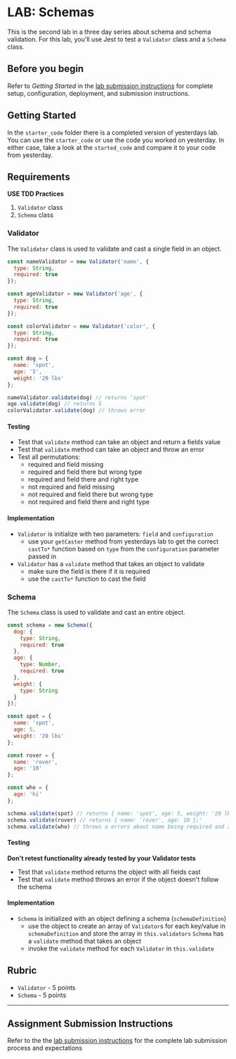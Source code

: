 # LAB: Schemas

This is the second lab in a three day series about schema and schema
validation. For this lab, you'll use Jest to test a `Validator` class
and a `Schema` class.

## Before you begin

Refer to *Getting Started*  in the [lab submission instructions](../../../reference/submission-instructions/labs/README.md) for complete setup, configuration, deployment, and submission instructions.

## Getting Started

In the `starter_code` folder there is a completed version of yesterdays
lab. You can use the `starter_code` or use the code you worked on
yesterday. In either case, take a look at the `started_code` and compare
it to your code from yesterday.

## Requirements

**USE TDD Practices**

1. `Validator` class
2. `Schema` class

### Validator

The `Validator` class is used to validate and cast a single field in an object.

```js
const nameValidator = new Validator('name', {
  type: String,
  required: true
});

const ageValidator = new Validator('age', {
  type: String,
  required: true
});

const colorValidator = new Validator('color', {
  type: String,
  required: true
});

const dog = {
  name: 'spot',
  age: '5',
  weight: '20 lbs'
};

nameValidator.validate(dog) // returns 'spot'
age.validate(dog) // returns 5
colorValidator.validate(dog) // throws error
```

#### Testing

* Test that `validate` method can take an object and return a fields value
* Test that `validate` method can take an object and throw an error
* Test all permutations:
  * required and field missing
  * required and field there but wrong type
  * required and field there and right type
  * not required and field missing
  * not required and field there but wrong type
  * not required and field there and right type

#### Implementation

* `Validator` is initialize with two parameters: `field` and `configuration`
  * use your `getCaster` method from yesterdays lab to get the correct `castTo*` function
    based on `type` from the `configuration` parameter passed in
* `Validator` has a `validate` method that takes an object to validate
  * make sure the field is there if it is required
  * use the `castTo*` function to cast the field

### Schema

The `Schema` class is used to validate and cast an entire object.

```js
const schema = new Schema({
  dog: {
    type: String,
    required: true
  }, 
  age: {
    type: Number,
    required: true
  },
  weight: {
    type: String
  }
});

const spot = {
  name: 'spot',
  age: 5,
  weight: '20 lbs'
};

const rover = {
  name: 'rover',
  age: '10'
};

const who = {
  age: 'hi'
};

schema.validate(spot) // returns { name: 'spot', age: 5, weight: '20 lbs' }
schema.validate(rover) // returns { name: 'rover', age: 10 };'
schema.validate(who) // throws a errors about name being required and age not being a number
```

#### Testing

**Don't retest functionality already tested by your Validator tests**

* Test that `validate` method returns the object with all fields cast
* Test that `validate` method throws an error if the object doesn't follow the schema

#### Implementation

* `Schema` is initialized with an object defining a schema (`schemaDefinition`)
  * use the object to create an array of `Validator`s for each key/value in `schemaDefinition`
    and store the array in `this.validators`
`Schema` has a `validate` method that takes an object
  * invoke the `validate` method for each `Validator` in `this.validate`

## Rubric

* `Validator` - 5 points
* `Schema` - 5 points

---

## Assignment Submission Instructions
Refer to the the [lab submission instructions](../../../reference/submission-instructions/labs/README.md) for the complete lab submission process and expectations


